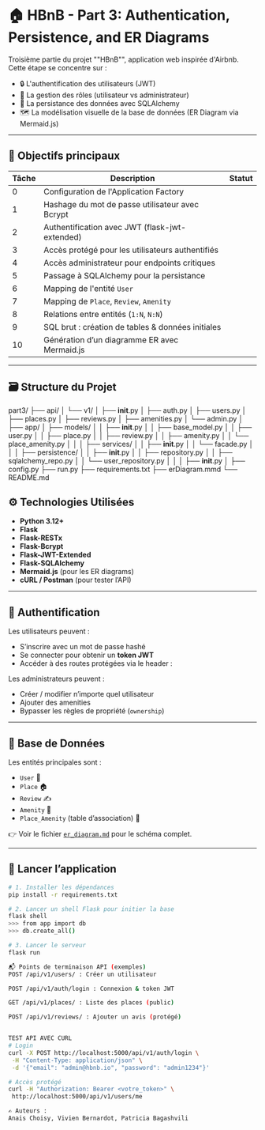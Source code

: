 # 🏠 HBnB - Part 3: Authentication, Persistence, and ER Diagrams

Troisième partie du projet ""HBnB"", application web inspirée d'Airbnb. Cette étape se concentre sur :

- 🔒 L'authentification des utilisateurs (JWT)
- 🧠 La gestion des rôles (utilisateur vs administrateur)
- 💾 La persistance des données avec SQLAlchemy
- 🗺️ La modélisation visuelle de la base de données (ER Diagram via Mermaid.js)

---

## 🧩 Objectifs principaux

| Tâche | Description | Statut |
|------|-------------|--------|
| 0 | Configuration de l'Application Factory
| 1 | Hashage du mot de passe utilisateur avec Bcrypt
| 2 | Authentification avec JWT (flask-jwt-extended)
| 3 | Accès protégé pour les utilisateurs authentifiés
| 4 | Accès administrateur pour endpoints critiques
| 5 | Passage à SQLAlchemy pour la persistance
| 6 | Mapping de l'entité `User`
| 7 | Mapping de `Place`, `Review`, `Amenity`
| 8 | Relations entre entités (`1:N`, `N:N`)
| 9 | SQL brut : création de tables & données initiales
| 10 | Génération d’un diagramme ER avec Mermaid.js

---

## 🗃️ Structure du Projet

part3/
├── api/
│   └── v1/
│       ├── __init__.py
│       ├── auth.py
│       ├── users.py
│       ├── places.py
│       ├── reviews.py
│       ├── amenities.py
│       └── admin.py
│
├── app/
│   ├── models/
│   │   ├── __init__.py
│   │   ├── base_model.py
│   │   ├── user.py
│   │   ├── place.py
│   │   ├── review.py
│   │   ├── amenity.py
│   │   └── place_amenity.py
│   │
│   ├── services/
│   │   ├── __init__.py
│   │   └── facade.py
│   │
│   ├── persistence/
│   │   ├── __init__.py
│   │   ├── repository.py
│   │   ├── sqlalchemy_repo.py
│   │   └── user_repository.py
│   │
│   ├── __init__.py
│
├── config.py
├── run.py
├── requirements.txt
├── erDiagram.mmd
└── README.md

## ⚙️ Technologies Utilisées

- **Python 3.12+**
- **Flask**
- **Flask-RESTx**
- **Flask-Bcrypt**
- **Flask-JWT-Extended**
- **Flask-SQLAlchemy**
- **Mermaid.js** (pour les ER diagrams)
- **cURL / Postman** (pour tester l’API)

---

## 🔐 Authentification

Les utilisateurs peuvent :
- S’inscrire avec un mot de passe hashé
- Se connecter pour obtenir un **token JWT**
- Accéder à des routes protégées via le header :

Les administrateurs peuvent :
- Créer / modifier n’importe quel utilisateur
- Ajouter des amenities
- Bypasser les règles de propriété (`ownership`)

---

## 🧱 Base de Données

Les entités principales sont :

- `User` 👤
- `Place` 🏠
- `Review` ✍️
- `Amenity` 🛁
- `Place_Amenity` (table d’association) 🔗

👉 Voir le fichier [`er_diagram.md`](./er_diagram.md) pour le schéma complet.

---

## 🚀 Lancer l’application

```bash
# 1. Installer les dépendances
pip install -r requirements.txt

# 2. Lancer un shell Flask pour initier la base
flask shell
>>> from app import db
>>> db.create_all()

# 3. Lancer le serveur
flask run

📬 Points de terminaison API (exemples)
POST /api/v1/users/ : Créer un utilisateur

POST /api/v1/auth/login : Connexion & token JWT

GET /api/v1/places/ : Liste des places (public)

POST /api/v1/reviews/ : Ajouter un avis (protégé)


TEST API AVEC CURL
# Login
curl -X POST http://localhost:5000/api/v1/auth/login \
 -H "Content-Type: application/json" \
 -d '{"email": "admin@hbnb.io", "password": "admin1234"}'

# Accès protégé
curl -H "Authorization: Bearer <votre_token>" \
 http://localhost:5000/api/v1/users/me

✍️ Auteurs :
Anais Choisy, Vivien Bernardot, Patricia Bagashvili